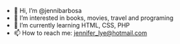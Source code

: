 - 👋 Hi, I’m @jennibarbosa
- 👀 I’m interested in books, movies, travel and programing
- 🌱 I’m currently learning HTML, CSS, PHP
- 📫 How to reach me: jennifer_lye@hotmail.com

